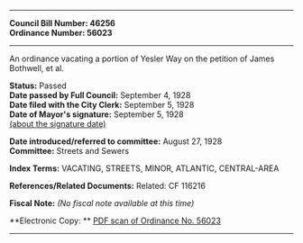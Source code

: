 * * * * *  
  
**Council Bill Number: [](#h0)[](#h2)46256**   
**Ordinance Number: 56023**  
  
* * * * *  
  
An ordinance vacating a portion of Yesler Way on the petition of James Bothwell, et al.  
  
**Status:** Passed   
**Date passed by Full Council:** September 4, 1928   
**Date filed with the City Clerk:** September 5, 1928   
**Date of Mayor's signature:** September 5, 1928   
[(about the signature date)](/~public/approvaldate.htm)   
  
  
**Date introduced/referred to committee:** August 27, 1928   
**Committee:** Streets and Sewers   
  
**Index Terms:** VACATING, STREETS, MINOR, ATLANTIC, CENTRAL-AREA  
  
**References/Related Documents:** Related: CF 116216  
  
**Fiscal Note:** *(No fiscal note available at this time)*  
  
**Electronic Copy: ** [PDF scan of Ordinance No. 56023](/~archives/Ordinances/Ord_56023.pdf)  
  
* * * * *  
